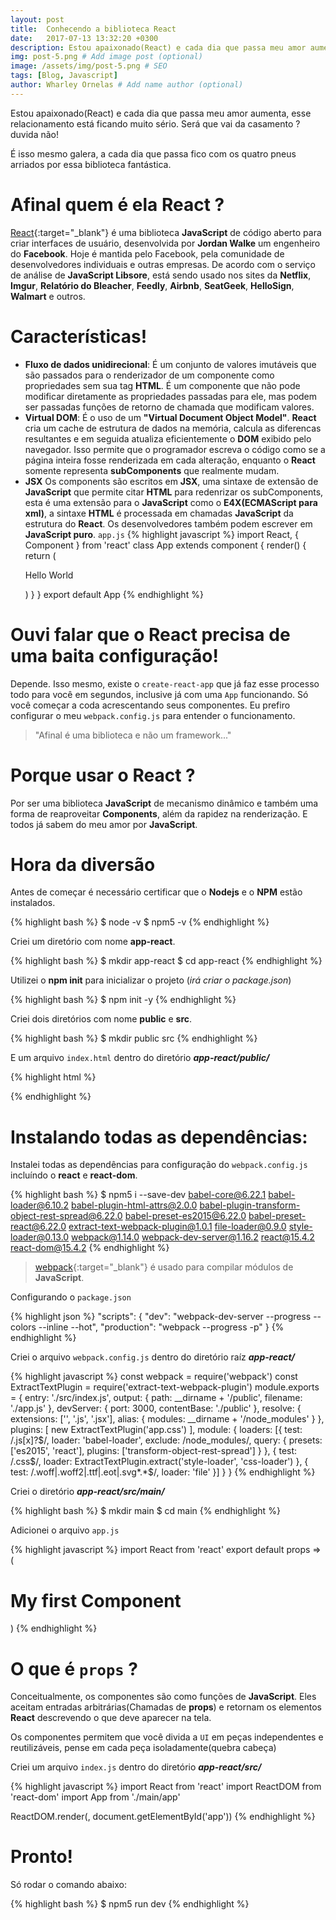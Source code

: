 ```yaml
---
layout: post
title:  Conhecendo a biblioteca React
date:   2017-07-13 13:32:20 +0300
description: Estou apaixonado(React) e cada dia que passa meu amor aumenta, esse relacionamento está ficando muito sério. Será que vai da casamento ? duvida não!. # Add post description (optional)
img: post-5.png # Add image post (optional)
image: /assets/img/post-5.png # SEO
tags: [Blog, Javascript]
author: Wharley Ornelas # Add name author (optional)
---
```

Estou apaixonado(React) e cada dia que passa meu amor aumenta, esse relacionamento está ficando muito sério. Será que vai da casamento ? duvida não!

É isso mesmo galera, a cada dia que passa fico com os quatro pneus arriados por essa biblioteca fantástica.

# Afinal quem é ela React ?
[React][react]{:target="_blank"} é uma biblioteca **JavaScript** de código aberto para criar interfaces de usuário, desenvolvida por **Jordan Walke** um engenheiro do **Facebook**. Hoje é mantida pelo Facebook, pela comunidade de desenvolvedores individuais e outras empresas. De acordo com o serviço de análise de **JavaScript Libsore**, está sendo usado nos sites da **Netflix**, **Imgur**, **Relatório do Bleacher**, **Feedly**, **Airbnb**, **SeatGeek**, **HelloSign**, **Walmart** e outros.

# Características!
 - **Fluxo de dados unidirecional**:
   É um conjunto de valores imutáveis que são passados para o renderizador de um componente como propriedades sem sua tag **HTML**. É um componente que não pode modificar diretamente as propriedades passadas para ele, mas podem ser passadas funções de retorno de chamada que modificam valores.
 - **Virtual DOM**:
   É o uso de um **"Virtual Document Object Model"**. **React** cria um cache de estrutura de dados na memória, calcula as diferencas resultantes e em seguida atualiza eficientemente o **DOM** exibido pelo navegador. Isso permite que o programador escreva o código como se a página inteira fosse renderizada em cada alteração, enquanto o **React** somente representa **subComponents** que realmente mudam.
 - **JSX**
   Os components são escritos em **JSX**, uma sintaxe de extensão de **JavaScript** que permite citar **HTML** para redenrizar os subComponents, esta é uma extensão para o **JavaScript** como o **E4X(ECMAScript para xml)**, a sintaxe **HTML** é processada em chamadas **JavaScript** da estrutura do **React**. Os desenvolvedores também podem escrever em **JavaScript puro**.
   `app.js`
{% highlight javascript %}
import React, { Component } from 'react'
class App extends component {
    render() {
        return (
            <div>
                <p>Hello World</p>
            </div>
        )
    }
}
export default App
{% endhighlight %}

# Ouvi falar que o React precisa de uma baita configuração!

Depende. Isso mesmo, existe o `create-react-app` que já faz esse processo todo para você em segundos, inclusive já com uma `App` funcionando. Só você começar a coda acrescentando seus componentes. Eu prefiro configurar o meu `webpack.config.js` para entender o funcionamento.

> "Afinal é uma biblioteca e não um framework..."

# Porque usar o React ?
Por ser uma biblioteca **JavaScript** de mecanismo dinâmico e também uma forma de reaproveitar **Components**, além da rapidez na renderização. E todos já sabem do meu amor por **JavaScript**.

# Hora da diversão

Antes de começar é necessário certificar que o **Nodejs** e o **NPM** estão instalados.

{% highlight bash %}
$ node -v
$ npm5 -v
{% endhighlight %}

Criei um diretório com nome **app-react**.

{% highlight bash %}
$ mkdir app-react
$ cd app-react
{% endhighlight %}

Utilizei o **npm init** para inicializar o projeto (_irá criar o package.json_)

{% highlight bash %}
$ npm init -y
{% endhighlight %}

Criei dois diretórios com nome **public** e **src**.

{% highlight bash %}
$ mkdir public src
{% endhighlight %}

E um arquivo `index.html` dentro do diretório **_app-react/public/_**

{% highlight html %}
<!DOCTYPE html>
 <html>
      <head>
           <meta charset="utf-8">
           <meta name="viewport" content="width=device-width, initial-scale=1">
           <title>Welcome to React</title>
           <link rel="stylesheet" href="app.css">
      </head>
      <body>
           <div id="app" class="container"></div>
           <script src="app.js"></script>
      </body>
 </html>
{% endhighlight %}

# Instalando todas as dependências:

Instalei todas as dependências para configuração do `webpack.config.js` incluíndo o **react** e **react-dom**.

{% highlight bash %}
$ npm5 i --save-dev babel-core@6.22.1 babel-loader@6.10.2 babel-plugin-html-attrs@2.0.0 babel-plugin-transform-object-rest-spread@6.22.0 babel-preset-es2015@6.22.0 babel-preset-react@6.22.0 extract-text-webpack-plugin@1.0.1 file-loader@0.9.0 style-loader@0.13.0 webpack@1.14.0 webpack-dev-server@1.16.2 react@15.4.2 react-dom@15.4.2
{% endhighlight %}

> [webpack][webpack]{:target="_blank"} é usado para compilar módulos de **JavaScript**.

Configurando o `package.json`

{% highlight json %}
"scripts": {
   "dev": "webpack-dev-server --progress --colors --inline --hot",
   "production": "webpack --progress -p"
}
{% endhighlight %}

Criei o arquivo `webpack.config.js` dentro do diretório raíz **_app-react/_**

{% highlight javascript %}
const webpack = require('webpack')
const ExtractTextPlugin = require('extract-text-webpack-plugin')
module.exports = {
      entry: './src/index.js',
      output: {
           path: __dirname + '/public',
           filename: './app.js'
      },
      devServer: {
           port: 3000,
           contentBase: './public'
      },
      resolve: {
           extensions: ['', '.js', '.jsx'],
           alias: {
                     modules: __dirname + '/node_modules'
           }
      },
      plugins: [
           new ExtractTextPlugin('app.css')
      ],
      module: {
           loaders: [{
                test: /.js[x]?$/,
                loader: 'babel-loader',
                exclude: /node_modules/,
                query: {
                     presets: ['es2015', 'react'],
                     plugins: ['transform-object-rest-spread']
                }
           }, {
                test: /\.css$/,
                loader: ExtractTextPlugin.extract('style-loader', 'css-loader')
           }, {
                test: /\.woff|.woff2|.ttf|.eot|.svg*.*$/,
                loader: 'file'
           }]
      }
 }
{% endhighlight %}

Criei o diretório **_app-react/src/main/_**

{% highlight bash %}
$ mkdir main
$ cd main
{% endhighlight %}

Adicionei o arquivo `app.js`

{% highlight javascript %}
import React from 'react'
export default props => (
    <div>
       <h1>My first Component</h1>
    </div>
)
{% endhighlight %}

# O que é `props` ?

Conceitualmente, os componentes são como funções de **JavaScript**. Eles aceitam entradas arbitrárias(Chamadas de **props**) e retornam os elementos **React** descrevendo o que deve aparecer na tela.

Os componentes permitem que você divida a `UI` em peças independentes e reutilizáveis, pense em cada peça isoladamente(quebra cabeça)

Criei um arquivo `index.js` dentro do diretório **_app-react/src/_**

{% highlight javascript %}
import React from 'react'
import ReactDOM from 'react-dom'
import App from './main/app'

ReactDOM.render(<App />, document.getElementById('app'))
{% endhighlight %}

# Pronto!
Só rodar o comando abaixo:

{% highlight bash %}
$ npm5 run dev
{% endhighlight %}


[react]: https://reactjs.org/
[webpack]: https://webpack.js.org/